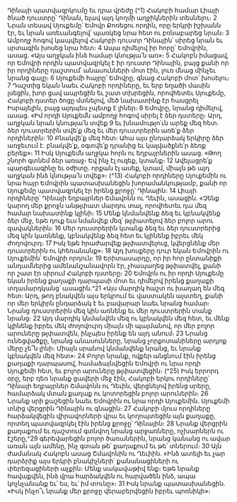 
Դինայի պատվազրկումը եւ դրա վրեժը
(^1) Հակոբի համար Լիայի ծնած դուստրը՝ Դինան, ելավ այդ կողմի աղջիկներին տեսնելու։ 2 Նրան տեսավ Սյուքեմը՝
Եմովր Քոռեցու որդին, որը երկրի իշխանն էր, եւ նրան առեւանգելով՝ պառկեց նրա հետ ու բռնաբարեց նրան։ 3 Ամբողջ
հոգով կապվելով Հակոբի դուստր Դինային՝ սիրեց նրան եւ սրտագին խոսեց նրա հետ։ 4 Ապա դիմելով իր հորը՝ Եմովրին,
ասաց. «Այս աղջկան ինձ համար կնությա՛ն առ»։ 5 Հակոբն իմացավ, որ Եմովրի որդին պատվազրկել է իր դուստր
Դինային, բայց քանի որ իր որդիները դաշտում՝ անասունների մոտ էին, լուռ մնաց մինչեւ նրանց գալը։ 6 Սյուքեմի հայրը՝
Եմովրը, գնաց Հակոբի մոտ՝ խոսելու։ 7 Դաշտից եկան նաեւ Հակոբի որդիները, եւ երբ եղածի մասին լսեցին, խոր ցավ
ապրեցին եւ շատ տխրեցին, որովհետեւ Սյուքեմը, Հակոբի դստեր ծոցը մտնելով, մեծ նախատինք էր հասցրել Իսրայելին,
բայց այդպես չպետք է լիներ։ 8 Եմովրը, նրանց դիմելով, ասաց. «Իմ որդի Սյուքեմն ամբողջ հոգով սիրել է ձեր դստերը։
Արդ, աղջկան նրան կնությա՛ն տվեք 9 եւ խնամությո՛ւն արեք մեզ հետ. ձեր դուստրերին տվե՛ք մեզ եւ մեր դուստրերին
առե՛ք ձեր որդիներին։ 10 Բնակվե՛ք մեզ հետ։ Ահա այս ընդարձակ երկիրը ձեր առջեւում է. բնակվե՛ք, օգտվե՛ք դրանից եւ
կալվածքնե՛ր ձեռք բերեք»։ 11 Իսկ Սյուքեմն աղջկա հորն ու եղբայրներին ասաց. «Թող շնորհ գտնեմ ձեր առաջ։ Եվ ինչ
էլ ուզեք, կտանք։ 12 Ավելացրե՛ք պարգեւագինը եւ օժիտը. որքան էլ ասեք, կտամ, միայն թե այդ աղջկան ինձ կնությա՛ն
տվեք»։
(^13) Հակոբի որդիները Սյուքեմին ու նրա հայր Եմովրին պատասխանեցին խորամանկությամբ, քանի որ Սյուքեմը
պատվազրկել էր իրենց քրոջը՝ Դինային։ 14 Լիայի որդիները՝ Դինայի եղբայրներ Շմավոնն ու Ղեւին, ասացին. «Չենք
կարող մեր քրոջն անթլփատ մարդու տալ, որովհետեւ դա մեզ համար նախատինք կլինի։ 15 Մենք կնմանվենք ձեզ եւ
կբնակվենք ձեր մեջ, եթե դուք եւս նմանվեք մեզ՝ թլփատելով ձեր բոլոր արու զավակներին։ 16 Մեր դուստրերին կտանք
ձեզ եւ ձեր դուստրերից մեզ կին կառնենք, կբնակվենք ձեզ հետ եւ կլինենք իբրեւ մեկ ժողովուրդ։ 17 Իսկ եթե հրաժարվեք
թլփատվելուց, կվերցնենք մեր դուստրերին ու կհեռանանք»։ 18 Այդ խոսքերը դուր եկան Եմովրին ու Սյուքեմին՝ Եմովրի
որդուն։ 19 Երիտասարդը, որ իր հոր ընտանիքի անդամներից ամենանշանավորն էր, չհապաղեց թլփատվել, քանի որ շատ
էր սիրում Հակոբի դստերը։ 20 Եմովրն ու իր որդի Սյուքեմը եկան իրենց քաղաքի դարպասի մոտ եւ դիմելով իրենց
քաղաքի տղամարդկանց՝ ասացին.^21 «Այս մարդիկ հաշտ ու խաղաղ են մեզ հետ։ Արդ, թող բնակվեն այս երկրում եւ
վաստակեն այստեղ, քանի որ մեր երկիրն ընդարձակ է եւ բավարար նաեւ նրանց համար։ Նրանց դուստրերին մեզ կին
առնենք եւ մեր դուստրերին տանք նրանց։ 22 Այդ մարդիկ կնմանվեն մեզ ու կբնակվեն մեզ հետ, եւ մենք կլինենք իբրեւ մեկ
ժողովուրդ միայն մի պայմանով, որ մեր բոլոր արուները թլփատվեն, ինչպես իրենք են այդ անում։ 23 Նրանց ունեցվածքը,
նրանց անասունները, նրանց չորքոտանիները արդյոք մերը չե՞ն լինի։ Միայն սրանով կնմանվենք նրանց, եւ նրանք
կբնակվեն մեզ հետ»։ 24 Բոլոր նրանք, ովքեր անցնում էին իրենց քաղաքի դարպասով, համաձայնվեցին Եմովրի ու նրա
որդի Սյուքեմի հետ, եւ բոլոր արուները թլփատվեցին։
(^25) Իսկ երրորդ օրը, երբ դեռ նրանք ցավերի մեջ էին, Հակոբի երկու որդիները՝ Դինայի եղբայրներ Շմավոնն ու Ղեւին,
վերցնելով իրենց սրերը, համարձակ մտան քաղաք ու կոտորեցին բոլոր արուներին։ 26 Նրանք սրի քաշեցին նաեւ Եմովրին
ու նրա որդի Սյուքեմին. Սյուքեմի տնից վերցրին Դինային ու գնացին։ 27 Հակոբի մյուս որդիները հարձակվեցին
վիրավորների վրա եւ կողոպտեցին այն քաղաքը, որտեղ պատվազրկել էին իրենց քրոջը՝ Դինային։ 28 Նրանք վերցրին
քաղաքում եւ դաշտում գտնվող նրանց արջառները, ոչխարներն ու էշերը,^29 գերեվարեցին բոլոր ծառաներին, նրանց
կանանց ու ավար առան այն ամենը, ինչ գտան թե՛ քաղաքում եւ թե՛ տներում։ 30 Այն ժամանակ Հակոբն ասաց Շմավոնին
ու Ղեւիին. «Ինձ ատելի եւ չար դարձրիք այս երկրի բնակիչների՝ քանանացիների ու փերեզացիների աչքին։ Մենք
սակավաթիվ ենք։ Եթե նրանք հավաքվեն, ինձ վրա հարձակվեն ու հարվածեն ինձ, ապա կոչնչանանք եւ՛ ես, եւ՛ իմ
տունը»։ 31 Իսկ նրանք պատասխանեցին. «Իսկ ինչո՞ւ նրանք մեր քրոջը վերաբերվեցին իբրեւ պոռնիկի»։
